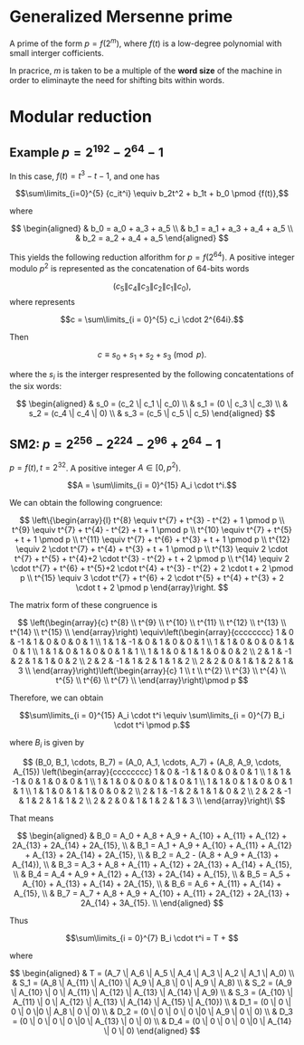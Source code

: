 # Generalized Mersenne prime

A prime of the form $p = f(2^m)$, where $f(t)$ is a low-degree polynomial with small interger cofficients.

In pracrice, $m$ is taken to be a multiple of the **word size** of the machine in order to eliminayte the need for shifting bits within words. 

#  Modular reduction

## Example $p = 2^{192} - 2^{64} - 1$

In this case, $f(t) = t^3 - t - 1$, and one has

$$\sum\limits_{i=0}^{5} {c_it^i} \equiv b_2t^2 + b_1t + b_0 \pmod {f(t)},$$

where

$$
\begin{aligned}
& b_0 = a_0 + a_3 + a_5         \\
& b_1 = a_1 + a_3 + a_4 + a_5   \\
& b_2 = a_2 + a_4 + a_5         
\end{aligned}
$$

This yields the following reduction alforithm for $p = f(2^{64})$. A positive integer modulo $p^2$ is represented as the concatenation of 64-bits words

$$(c_5 \| c_4 \| c_3 \| c_2 \| c_1 \| c_0),$$
where represents

$$c = \sum\limits_{i = 0}^{5} c_i \cdot 2^{64i}.$$

Then

$$c \equiv s_0 + s_1 + s_2 + s_3 \pmod p.$$

where the $s_i$ is the interger respresented by the following concatentations of the six words:

$$
\begin{aligned}
& s_0 = (c_2 \| c_1 \| c_0) \\
& s_1 = (0 \| c_3 \| c_3)   \\
& s_2 = (c_4 \| c_4 \| 0)   \\
& s_3 = (c_5 \| c_5 \| c_5)
\end{aligned}
$$


## SM2: $p = 2^{256} - 2^{224} - 2^{96} + 2^{64} - 1$

$p = f(t), t = 2 ^ {32}$. A positive integer $A \in [0, p^2)$.

$$A = \sum\limits_{i = 0}^{15} A_i \cdot t^i.$$

We can obtain the following congruence:

$$
\left\{\begin{array}{l}
t^{8} \equiv t^{7} + t^{3} - t^{2} + 1 \pmod p \\
t^{9} \equiv t^{7} + t^{4} - t^{2} + t + 1 \pmod p \\
t^{10} \equiv t^{7} + t^{5} + t + 1 \pmod p \\
t^{11} \equiv t^{7} + t^{6} + t^{3} + t + 1 \pmod p \\
t^{12} \equiv 2 \cdot t^{7} + t^{4} + t^{3} + t + 1 \pmod p \\
t^{13} \equiv 2 \cdot t^{7} + t^{5} + t^{4}+2 \cdot t^{3} - t^{2} + t + 2 \pmod p \\
t^{14} \equiv 2 \cdot t^{7} + t^{6} + t^{5}+2 \cdot t^{4} + t^{3} - t^{2} + 2 \cdot t + 2 \pmod p \\
t^{15} \equiv 3 \cdot t^{7} + t^{6} + 2 \cdot t^{5} + t^{4} + t^{3} + 2 \cdot t + 2 \pmod p
\end{array}\right.
$$

The matrix form of these congruence is

$$
\left(\begin{array}{c}
t^{8}     \\
t^{9}     \\
t^{10}    \\
t^{11}    \\
t^{12}    \\
t^{13}    \\
t^{14}    \\
t^{15}    \\
\end{array}\right) \equiv\left(\begin{array}{cccccccc}
1 & 0 & -1 & 1 & 0 & 0 & 0 & 1   \\
1 & 1 & -1 & 0 & 1 & 0 & 0 & 1   \\
1 & 1 & 0 & 0 & 0 & 1 & 0 & 1    \\
1 & 1 & 0 & 1 & 0 & 0 & 1 & 1    \\
1 & 1 & 0 & 1 & 1 & 0 & 0 & 2    \\
2 & 1 & -1 & 2 & 1 & 1 & 0 & 2   \\
2 & 2 & -1 & 1 & 2 & 1 & 1 & 2   \\
2 & 2 & 0 & 1 & 1 & 2 & 1 & 3    \\
\end{array}\right)\left(\begin{array}{c}
1       \\
t       \\
t^{2}   \\
t^{3}   \\
t^{4}   \\
t^{5}   \\
t^{6}   \\
t^{7}   \\
\end{array}\right)\pmod p
$$

Therefore, we can obtain

$$\sum\limits_{i = 0}^{15} A_i \cdot t^i \equiv \sum\limits_{i = 0}^{7} B_i \cdot t^i \pmod p.$$

where $B_i$ is given by

$$
(B_0, B_1, \cdots, B_7) = (A_0, A_1, \cdots, A_7) + (A_8, A_9, \cdots, A_{15})
\left(\begin{array}{cccccccc}
1 & 0 & -1 & 1 & 0 & 0 & 0 & 1   \\
1 & 1 & -1 & 0 & 1 & 0 & 0 & 1   \\
1 & 1 & 0 & 0 & 0 & 1 & 0 & 1    \\
1 & 1 & 0 & 1 & 0 & 0 & 1 & 1    \\
1 & 1 & 0 & 1 & 1 & 0 & 0 & 2    \\
2 & 1 & -1 & 2 & 1 & 1 & 0 & 2   \\
2 & 2 & -1 & 1 & 2 & 1 & 1 & 2   \\
2 & 2 & 0 & 1 & 1 & 2 & 1 & 3    \\
\end{array}\right)\
$$

That means

$$
\begin{aligned}
& B_0 = A_0 + A_8 + A_9 + A_{10} + A_{11} + A_{12} + 2A_{13} + 2A_{14} + 2A_{15}, \\
& B_1 = A_1 + A_9 + A_{10} + A_{11} + A_{12} + A_{13} + 2A_{14} + 2A_{15}, \\
& B_2 = A_2 - (A_8 + A_9 + A_{13} + A_{14}), \\
& B_3 = A_3 + A_8 + A_{11} + A_{12} + 2A_{13} + A_{14} + A_{15}, \\
& B_4 = A_4 + A_9 + A_{12} + A_{13} + 2A_{14} + A_{15}, \\
& B_5 = A_5 + A_{10} + A_{13} + A_{14} + 2A_{15}, \\
& B_6 = A_6 + A_{11} + A_{14} + A_{15}, \\
& B_7 = A_7 + A_8 + A_9 + A_{10} + A_{11} + 2A_{12} + 2A_{13} + 2A_{14} + 3A_{15}. \\
\end{aligned}
$$

Thus

$$\sum\limits_{i = 0}^{7} B_i \cdot t^i = T + $$

where

$$
\begin{aligned}
& T = (A_7 \| A_6 \| A_5 \| A_4 \| A_3 \| A_2 \| A_1 \| A_0) \\
& S_1 = (A_8 \| A_{11} \| A_{10} \| A_9 \| A_8 \| 0 \| A_9 \| A_8) \\
& S_2 = (A_9 \| A_{10} \| 0 \| A_{11} \| A_{12} \| A_{13} \| A_{14} \| A_9) \\
& S_3 = (A_{10} \| A_{11} \| 0 \| A_{12} \| A_{13} \| A_{14} \| A_{15} \| A_{10}) \\
& D_1 = (0 \| 0 \| 0 \| 0 \|0 \| A_8 \| 0 \| 0) \\
& D_2 = (0 \| 0 \| 0 \| 0 \|0 \| A_9 \| 0 \| 0) \\
& D_3 = (0 \| 0 \| 0 \| 0 \|0 \| A_{13} \| 0 \| 0) \\
& D_4 = (0 \| 0 \| 0 \| 0 \|0 \| A_{14} \| 0 \| 0) 
\end{aligned}
$$

